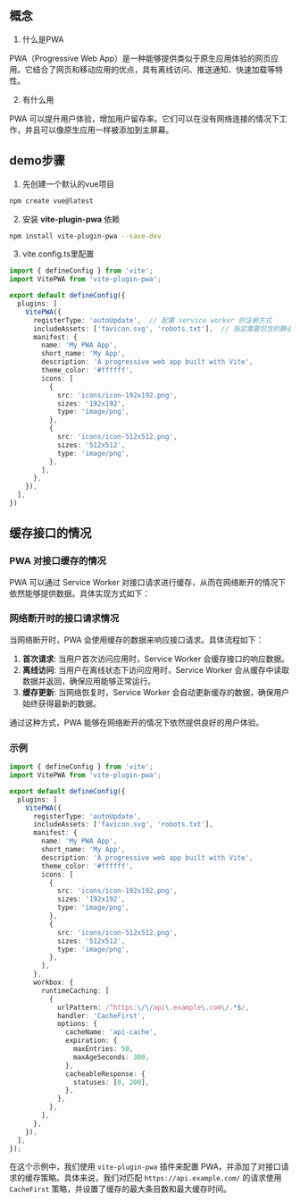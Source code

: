 ## 概念
1. 什么是PWA

PWA（Progressive Web App）是一种能够提供类似于原生应用体验的网页应用。它结合了网页和移动应用的优点，具有离线访问、推送通知、快速加载等特性。

2. 有什么用

PWA 可以提升用户体验，增加用户留存率。它们可以在没有网络连接的情况下工作，并且可以像原生应用一样被添加到主屏幕。 


## demo步骤
1. 先创建一个默认的vue项目
```bash
npm create vue@latest
```

2. 安装 **vite-plugin-pwa** 依赖
```bash
npm install vite-plugin-pwa --save-dev
```
3. vite.config.ts里配置
```ts
import { defineConfig } from 'vite';
import VitePWA from 'vite-plugin-pwa';

export default defineConfig({
  plugins: [
    VitePWA({
      registerType: 'autoUpdate',  // 配置 service worker 的注册方式
      includeAssets: ['favicon.svg', 'robots.txt'],  // 指定需要包含的静态资源
      manifest: {
        name: 'My PWA App',
        short_name: 'My App',
        description: 'A progressive web app built with Vite',
        theme_color: '#ffffff',
        icons: [
          {
            src: 'icons/icon-192x192.png',
            sizes: '192x192',
            type: 'image/png',
          },
          {
            src: 'icons/icon-512x512.png',
            sizes: '512x512',
            type: 'image/png',
          },
        ],
      },
    }),
  ],
})
```



## 缓存接口的情况
### PWA 对接口缓存的情况

PWA 可以通过 Service Worker 对接口请求进行缓存，从而在网络断开的情况下依然能够提供数据。具体实现方式如下：

### 网络断开时的接口请求情况

当网络断开时，PWA 会使用缓存的数据来响应接口请求。具体流程如下：

1. **首次请求**: 当用户首次访问应用时，Service Worker 会缓存接口的响应数据。
2. **离线访问**: 当用户在离线状态下访问应用时，Service Worker 会从缓存中读取数据并返回，确保应用能够正常运行。
3. **缓存更新**: 当网络恢复时，Service Worker 会自动更新缓存的数据，确保用户始终获得最新的数据。

通过这种方式，PWA 能够在网络断开的情况下依然提供良好的用户体验。
### 示例


```ts
import { defineConfig } from 'vite';
import VitePWA from 'vite-plugin-pwa';

export default defineConfig({
  plugins: [
    VitePWA({
      registerType: 'autoUpdate',
      includeAssets: ['favicon.svg', 'robots.txt'],
      manifest: {
        name: 'My PWA App',
        short_name: 'My App',
        description: 'A progressive web app built with Vite',
        theme_color: '#ffffff',
        icons: [
          {
            src: 'icons/icon-192x192.png',
            sizes: '192x192',
            type: 'image/png',
          },
          {
            src: 'icons/icon-512x512.png',
            sizes: '512x512',
            type: 'image/png',
          },
        ],
      },
      workbox: {
        runtimeCaching: [
          {
            urlPattern: /^https:\/\/api\.example\.com\/.*$/,
            handler: 'CacheFirst',
            options: {
              cacheName: 'api-cache',
              expiration: {
                maxEntries: 50,
                maxAgeSeconds: 300,
              },
              cacheableResponse: {
                statuses: [0, 200],
              },
            },
          },
        ],
      },
    }),
  ],
});
```

在这个示例中，我们使用 `vite-plugin-pwa` 插件来配置 PWA，并添加了对接口请求的缓存策略。具体来说，我们对匹配 `https://api.example.com/` 的请求使用 `CacheFirst` 策略，并设置了缓存的最大条目数和最大缓存时间。
